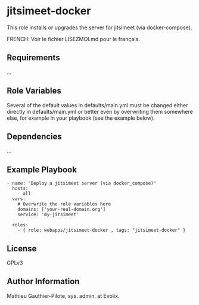 jitsimeet-docker
=====

This role installs or upgrades the server for jitsimeet (via docker-compose). 

FRENCH: Voir le fichier LISEZMOI.md pour le français.

Requirements
------------

...

Role Variables
--------------

Several of the default values in defaults/main.yml must be changed either directly in defaults/main.yml or better even by overwriting them somewhere else, for example in your playbook (see the example below).

Dependencies
------------

...

Example Playbook
----------------

```
- name: "Deploy a jitsimeet server (via docker_compose)"
  hosts: 
    - all
  vars:
    # Overwrite the role variables here
    domains: ['your-real-domain.org']
    service: 'my-jitsimeet'

  roles:
    - { role: webapps/jitsimeet-docker , tags: "jitsimeet-docker" }
```

License
-------

GPLv3

Author Information
------------------

Mathieu Gauthier-Pilote, sys. admin. at Evolix.
